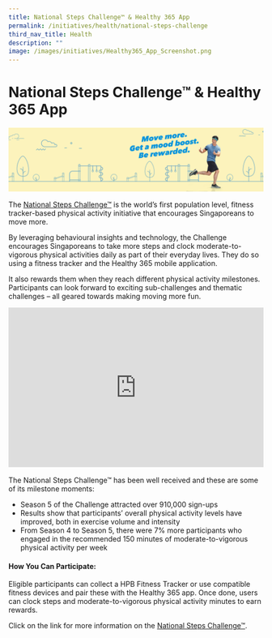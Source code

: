 ```yaml
---
title: National Steps Challenge™ & Healthy 365 App
permalink: /initiatives/health/national-steps-challenge
third_nav_title: Health
description: ""
image: /images/initiatives/Healthy365_App_Screenshot.png
---
```

# National Steps Challenge™ & Healthy 365 App

![Alt text for image on Isomer site](/images/initiatives/Healthy-365.jpg)

The [National Steps Challenge™](https://www.healthhub.sg/programmes/37/nsc) is the world’s first population level, fitness tracker-based physical activity initiative that encourages Singaporeans to move more. 

By leveraging behavioural insights and technology, the Challenge encourages Singaporeans to take more steps and clock moderate-to-vigorous physical activities daily as part of their everyday lives. They do so using a fitness tracker and the Healthy 365 mobile application.

It also rewards them when they reach different physical activity milestones. Participants can look forward to exciting sub-challenges and thematic challenges – all geared towards making moving more fun. 

<iframe width="100%" height="315" src="https://www.youtube.com/embed/nttWCR1ecog" title="YouTube video player" frameborder="0" allow="accelerometer; autoplay; clipboard-write; encrypted-media; gyroscope; picture-in-picture" allowfullscreen></iframe>

The National Steps Challenge™ has been well received and these are some of its milestone moments:

* Season 5 of the Challenge attracted over 910,000 sign-ups
* Results show that participants’ overall physical activity levels have improved,  both in exercise volume and intensity
* From Season 4 to Season 5, there were 7% more participants who engaged in the recommended 150 minutes of moderate-to-vigorous physical activity per week

#### How You Can Participate:

Eligible participants can collect a HPB Fitness Tracker or use compatible fitness devices and pair these with the Healthy 365 app. Once done, users can clock steps and moderate-to-vigorous physical activity minutes to earn rewards. 

Click on the link for more information on the [National Steps Challenge™](https://www.healthhub.sg/programmes/37/nsc).